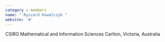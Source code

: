 ```yaml
---
category : members
name: " Ryszard Kowalczyk " 
website: '#'
---
```

CSIRO Mathematical and Information Sciences
Carlton, Victoria, Australia

